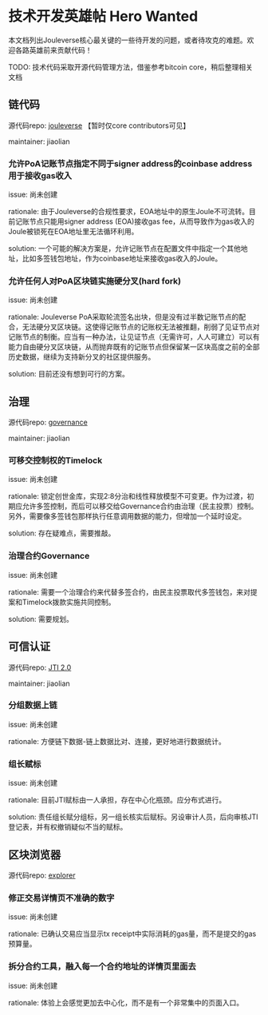 # 技术开发英雄帖 Hero Wanted

本文档列出Jouleverse核心最关键的一些待开发的问题，或者待攻克的难题。欢迎各路英雄前来贡献代码！

TODO: 技术代码采取开源代码管理方法，借鉴参考bitcoin core，稍后整理相关文档

## 链代码

源代码repo: [jouleverse](https://github.com/Jouleverse/jouleverse) 【暂时仅core contributors可见】

maintainer: jiaolian

### 允许PoA记账节点指定不同于signer address的coinbase address用于接收gas收入

issue: 尚未创建

rationale: 由于Jouleverse的合规性要求，EOA地址中的原生Joule不可流转。目前记账节点只能用signer address (EOA)接收gas fee，从而导致作为gas收入的Joule被锁死在EOA地址里无法循环利用。

solution: 一个可能的解决方案是，允许记账节点在配置文件中指定一个其他地址，比如多签钱包地址，作为coinbase地址来接收gas收入的Joule。

### 允许任何人对PoA区块链实施硬分叉(hard fork)

issue: 尚未创建

rationale: Jouleverse PoA采取轮流签名出块，但是没有过半数记账节点的配合，无法硬分叉区块链。这使得记账节点的记账权无法被推翻，削弱了见证节点对记账节点的制衡。应当有一种办法，让见证节点（无需许可，人人可建立）可以有能力自由硬分叉区块链，从而抛弃既有的记账节点但保留某一区块高度之前的全部历史数据，继续为支持新分叉的社区提供服务。

solution: 目前还没有想到可行的方案。

## 治理

源代码repo: [governance](https://github.com/Jouleverse/governance)

maintainer: jiaolian

### 可移交控制权的Timelock

issue: 尚未创建

rationale: 锁定创世金库，实现2:8分治和线性释放模型不可变更。作为过渡，初期应允许多签控制，而后可以移交给Governance合约由治理（民主投票）控制。另外，需要像多签钱包那样执行任意调用数据的能力，但增加一个延时设定。

solution: 存在疑难点，需要推敲。

### 治理合约Governance

issue: 尚未创建

rationale: 需要一个治理合约来代替多签合约，由民主投票取代多签钱包，来对提案和Timelock拨款实施共同控制。

solution: 需要规划。

## 可信认证

源代码repo: [JTI 2.0](https://github.com/Jouleverse/jti2)

maintainer: jiaolian

### 分组数据上链

issue: 尚未创建

rationale: 方便链下数据-链上数据比对、连接，更好地进行数据统计。

### 组长赋标

issue: 尚未创建

rationale: 目前JTI赋标由一人承担，存在中心化瓶颈。应分布式进行。

solution: 责任组长赋分组标，另一组长核实后赋标。另设审计人员，后向审核JTI登记表，并有权撤销疑似不当的赋标。

## 区块浏览器

源代码repo: [explorer](https://github.com/Jouleverse/explorer)

### 修正交易详情页不准确的数字

issue: 尚未创建

rationale: 已确认交易应当显示tx receipt中实际消耗的gas量，而不是提交的gas预算量。

### 拆分合约工具，融入每一个合约地址的详情页里面去

issue: 尚未创建

rationale: 体验上会感觉更加去中心化，而不是有一个非常集中的页面入口。

